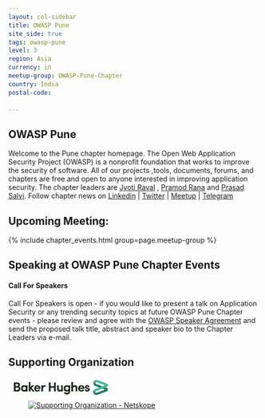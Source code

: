 ```yaml
---
layout: col-sidebar
title: OWASP Pune
site_side: true
tags: owasp-pune
level: 3
region: Asia
currency: in
meetup-group: OWASP-Pune-Chapter
country: India
postal-code: 

---
```




OWASP Pune
----------
Welcome to the Pune chapter homepage. The Open Web Application Security Project (OWASP) is a nonprofit foundation that works to improve the security of software. All of our projects ,tools, documents, forums, and chapters are free and open to anyone interested in improving application security. The chapter leaders are <a href="mailto:jyoti.raval@owasp.org">Jyoti Raval</a> , <a href="mailto:pramod.rana@owasp.org">Pramod Rana</a> and <a href="mailto:prasad.salvi@owasp.org">Prasad Salvi</a>.
Follow chapter news on [Linkedin](https://www.linkedin.com/groups/7022347) \| [Twitter](https://twitter.com/owasp_pune) \| [Meetup](https://www.meetup.com/OWASP-Pune-Chapter) \| [Telegram](https://t.me/joinchat/LYupoRTKnq2jU6cjXKlxAg)

## Upcoming Meeting:

{% include chapter_events.html group=page.meetup-group %}

Speaking at OWASP Pune Chapter Events
-------------------------------------

#### Call For Speakers

Call For Speakers is open - if you would like to present a talk on Application Security or any trending security topics at future OWASP Pune Chapter events - please review and agree with the [OWASP Speaker Agreement](Speaker_Agreement "wikilink") and send the proposed talk title, abstract and speaker bio to the Chapter Leaders via e-mail.

Supporting Organization
-----------------------

[<img width="210" alt="logo.jpg" src="https://github.com/OWASP/www-chapter-pune/blob/master/assets/images/logo.jpg">](https://www.bakerhughes.com/)[<img width="210" alt="Supporting Organization - Netskope" src="https://user-images.githubusercontent.com/33921557/177086578-62fc5f2d-0dc9-4880-8d4f-a27186fc6d92.jpg" hspace=40>](https://netskope.com)
